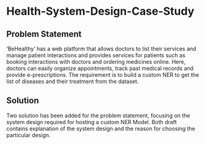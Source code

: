 # Health-System-Design-Case-Study

## Problem Statement
‘BeHealthy’ has a web platform that allows doctors to list their services and manage patient interactions and provides services for patients such as booking interactions with doctors and ordering medicines online. Here, doctors can easily organize appointments, track past medical records and provide e-prescriptions. The requirement is to build a custom NER to get the list of diseases and their treatment from the dataset.

## Solution
Two solution has been added for the problem statement, focusing on the system design required for hosting a custom NER Model. Both draft contains explanation of the system design and the reason for choosing the particular design.
